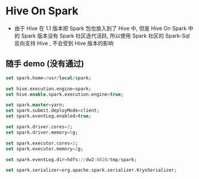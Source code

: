 # Hive On Spark

- 由于 Hive 在 1.1 版本把 Spark 包也放入到了 Hive 中, 但是 Hive On Spark 中的 Spark 版本没有 Spark 社区迭代活跃, 所以使用 Spark 社区的 Spark-Sql 反向支持 Hive , 不会受到 Hive 版本的影响


## 随手 demo (没有通过)


``` sql
set spark.home=/usr/local/spark;

set hive.execution.engine=spark;
set hive.enable.spark.execution.engine=true;

set spark.master=yarn;
set spark.submit.deployMode=client;
set spark.eventLog.enabled=true;

set spark.driver.cores=2;
set spark.driver.memory=5g;

set spark.executor.cores=2;
set spark.executor.memory=2g;

set spark.eventLog.dir=hdfs://dw2:8020/tmp/spark;

set spark.serializer=org.apache.spark.serializer.KryoSerializer;
```
